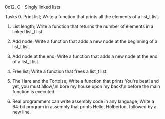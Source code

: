 0x12. C - Singly linked lists

Tasks
0. Print list; Write a function that prints all the elements of a list_t list.

1. List length; Write a function that returns the number of elements in a linked list_t list.

2. Add node; Write a function that adds a new node at the beginning of a list_t list.

3. Add node at the end; Write a function that adds a new node at the end of a list_t list.

4. Free list; Write a function that frees a list_t list.

5. The Hare and the Tortoise; Write a function that prints You're beat! and yet, you must allow,\nI bore my house upon my back!\n before the main function is executed.

6. Real programmers can write assembly code in any language; Write a 64-bit program in assembly that prints Hello, Holberton, followed by a new line.
